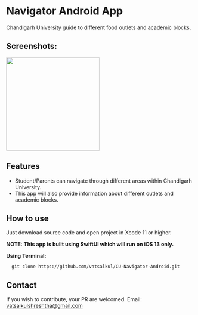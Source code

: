 # Navigator Android App
Chandigarh University guide  to different food outlets and academic blocks.

## Screenshots:

<img src="https://user-images.githubusercontent.com/30840527/62794055-be5a0a00-baf0-11e9-8a29-182ff2f69595.png" width="250">

## Features
- Student/Parents can navigate through different areas within Chandigarh University. 
- This app will also provide information about different outlets and academic blocks.

## How to use
Just download source code and open project in Xcode 11 or higher.

__NOTE: This app is built using SwiftUI which will run on iOS 13 only.__

**Using Terminal:**
```
  git clone https://github.com/vatsalkul/CU-Navigator-Android.git
  ```
 ## Contact
 If you wish to contribute, your PR are welcomed. Email: vatsalkulshreshtha@gmail.com
 
